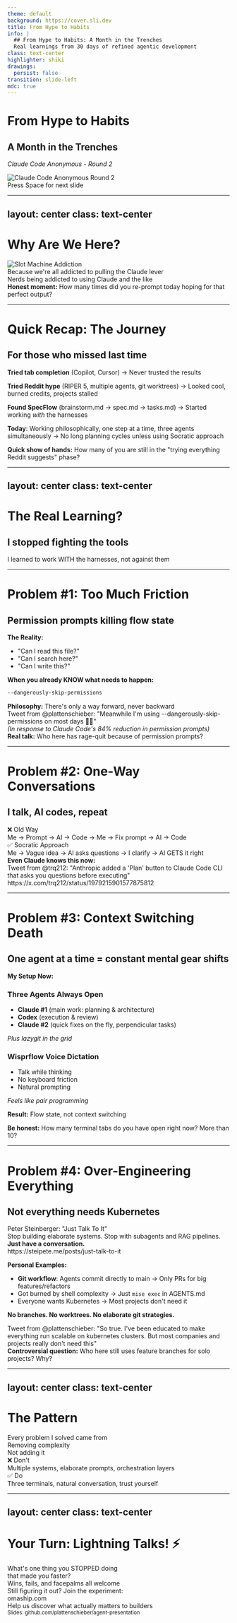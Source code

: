 ```yaml
---
theme: default
background: https://cover.sli.dev
title: From Hype to Habits
info: |
  ## From Hype to Habits: A Month in the Trenches
  Real learnings from 30 days of refined agentic development
class: text-center
highlighter: shiki
drawings:
  persist: false
transition: slide-left
mdc: true
---
```


# From Hype to Habits
## A Month in the Trenches

*Claude Code Anonymous - Round 2*

<div class="text-center mt-4">
<img src="../public/claudecodeanon2.png" alt="Claude Code Anonymous Round 2" class="mx-auto rounded-lg shadow-md" style="max-height: 300px;">
</div>

<div class="pt-12">
  <span @click="$slidev.nav.next" class="px-2 py-1 rounded cursor-pointer" hover="bg-white bg-opacity-10">
    Press Space for next slide <carbon:arrow-right class="inline"/>
  </span>
</div>

---
layout: center
class: text-center
---

# Why Are We Here?

<v-click>

<div class="text-center mt-4">
<img src="../public/slotmachines.jpeg" alt="Slot Machine Addiction" class="mx-auto rounded-lg shadow-md" style="max-height: 300px;">
</div>

</v-click>

<v-click>

<div class="text-2xl mt-8 font-bold text-purple-600">
Because we're all addicted to pulling the Claude lever
</div>

</v-click>

<v-click>

<div class="text-lg mt-4 opacity-75">
Nerds being addicted to using Claude and the like
</div>

</v-click>

<v-click>

<div class="bg-yellow-50 p-4 rounded-lg mt-6">
<strong>Honest moment:</strong> How many times did you re-prompt today hoping for that perfect output?
</div>

</v-click>

---

# Quick Recap: The Journey
## For those who missed last time

<v-clicks>

**Tried tab completion** (Copilot, Cursor)
→ Never trusted the results

**Tried Reddit hype** (RIPER 5, multiple agents, git worktrees)
→ Looked cool, burned credits, projects stalled

**Found SpecFlow** (brainstorm.md → spec.md → tasks.md)
→ Started working *with* the harnesses

**Today**: Working philosophically, one step at a time, three agents simultaneously
→ No long planning cycles unless using Socratic approach

</v-clicks>

<v-click>

<div class="bg-blue-50 p-4 rounded-lg mt-6">
<strong>Quick show of hands:</strong> How many of you are still in the "trying everything Reddit suggests" phase?
</div>

</v-click>

---
layout: center
class: text-center
---

# The Real Learning?
## I stopped fighting the tools

<v-click>

<div class="text-2xl mt-8 opacity-75">
I learned to work WITH the harnesses, not against them
</div>

</v-click>

---

# Problem #1: Too Much Friction
## Permission prompts killing flow state

<v-clicks>

**The Reality:**
- "Can I read this file?"
- "Can I search here?"
- "Can I write this?"

**When you already KNOW what needs to happen:**

```bash
--dangerously-skip-permissions
```

</v-clicks>

<v-click>

<div class="bg-red-50 p-4 rounded-lg mt-4">
<strong>Philosophy:</strong> There's only a way forward, never backward
</div>

</v-click>

<v-click>

<div class="text-sm opacity-75 mt-4">
Tweet from @plattenschieber: "Meanwhile I'm using --dangerously-skip-permissions on most days 🤡🔫"
<br/>
<em>(In response to Claude Code's 84% reduction in permission prompts)</em>
</div>

</v-click>

<v-click>

<div class="bg-yellow-50 p-3 rounded-lg mt-3">
<strong>Real talk:</strong> Who here has rage-quit because of permission prompts?
</div>

</v-click>

---

# Problem #2: One-Way Conversations
## I talk, AI codes, repeat

<v-click>

<div class="text-center mb-8">
<div class="text-2xl font-bold text-red-600">❌ Old Way</div>
<div class="text-lg mt-2">Me → Prompt → AI → Code → Me → Fix prompt → AI → Code</div>
</div>

</v-click>

<v-click>

<div class="text-center mb-8">
<div class="text-2xl font-bold text-green-600">✅ Socratic Approach</div>
<div class="text-lg mt-2">Me → Vague idea → AI asks questions → I clarify → AI GETS it right</div>
</div>

</v-click>

<v-click>

<div class="bg-gradient-to-r from-blue-50 to-purple-50 p-4 rounded-lg">
<strong>Even Claude knows this now:</strong>
<div class="text-sm mt-2 italic">
Tweet from @trq212: "Anthropic added a 'Plan' button to Claude Code CLI that asks you questions before executing"
</div>
<div class="text-xs mt-2 opacity-75">
https://x.com/trq212/status/1979215901577875812
</div>
</div>

</v-click>

---

# Problem #3: Context Switching Death
## One agent at a time = constant mental gear shifts

<v-clicks>

**My Setup Now:**

<div class="grid grid-cols-2 gap-6 mt-4">

<div class="bg-blue-50 p-4 rounded-lg">

### **Three Agents Always Open**
- **Claude #1** (main work: planning & architecture)
- **Codex** (execution & review)
- **Claude #2** (quick fixes on the fly, perpendicular tasks)

*Plus lazygit in the grid*

</div>

<div class="bg-green-50 p-4 rounded-lg">

### **Wisprflow Voice Dictation**
- Talk while thinking
- No keyboard friction
- Natural prompting

*Feels like pair programming*

</div>

</div>

**Result:** Flow state, not context switching

</v-clicks>

<v-click>

<div class="bg-purple-50 p-3 rounded-lg mt-4">
<strong>Be honest:</strong> How many terminal tabs do you have open right now? More than 10?
</div>

</v-click>

---

# Problem #4: Over-Engineering Everything
## Not everything needs Kubernetes

<v-clicks>

<div class="bg-orange-50 p-3 rounded-lg mb-4">
<div class="text-lg font-bold mb-1">Peter Steinberger: "Just Talk To It"</div>
<div class="text-sm">
Stop building elaborate systems. Stop with subagents and RAG pipelines.<br/>
<strong>Just have a conversation.</strong>
</div>
<div class="text-xs mt-1 opacity-75">https://steipete.me/posts/just-talk-to-it</div>
</div>

**Personal Examples:**
- **Git workflow**: Agents commit directly to main → Only PRs for big features/refactors
- Got burned by shell complexity → Just `mise exec` in AGENTS.md
- Everyone wants Kubernetes → Most projects don't need it

**No branches. No worktrees. No elaborate git strategies.**

</v-clicks>

<v-click>

<div class="text-sm opacity-75 mt-2">
Tweet from @plattenschieber: "So true. I've been educated to make everything run scalable on kubernetes clusters. But most companies and projects really don't need this"
</div>

</v-click>

<v-click>

<div class="bg-red-50 p-3 rounded-lg mt-2">
<strong>Controversial question:</strong> Who here still uses feature branches for solo projects? Why?
</div>

</v-click>

---
layout: center
class: text-center
---

# The Pattern

<v-clicks>

<div class="text-2xl mb-8">Every problem I solved came from</div>

<div class="text-4xl font-bold text-blue-600 mb-4">Removing complexity</div>

<div class="text-2xl mb-8">Not adding it</div>

<div class="grid grid-cols-2 gap-8 text-lg mt-8">
  <div class="p-4 bg-red-50 rounded-lg">
    <div class="font-bold mb-2">❌ Don't</div>
    <div class="text-sm">Multiple systems, elaborate prompts, orchestration layers</div>
  </div>
  <div class="p-4 bg-green-50 rounded-lg">
    <div class="font-bold mb-2">✅ Do</div>
    <div class="text-sm">Three terminals, natural conversation, trust yourself</div>
  </div>
</div>

</v-clicks>

---
layout: center
class: text-center
---

# Your Turn: Lightning Talks! ⚡

<v-click>

<div class="text-2xl mt-8 mb-8 font-bold text-purple-600">
What's one thing you STOPPED doing<br/>that made you faster?
</div>

</v-click>

<v-click>

<div class="text-lg opacity-75 mb-8">
Wins, fails, and facepalms all welcome
</div>

</v-click>

<v-click>

<div class="bg-gradient-to-r from-blue-50 to-green-50 p-6 rounded-lg">
<div class="text-sm mb-2">Still figuring it out? Join the experiment:</div>
<div class="text-2xl font-bold text-blue-600">omaship.com</div>
<div class="text-xs mt-2 opacity-75">Help us discover what actually matters to builders</div>
</div>

</v-click>

<div class="absolute bottom-10 left-10">
<small>Slides: github.com/plattenschieber/agent-presentation</small>
</div>
